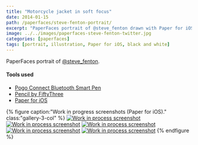 ```yaml
---
title: "Motorcycle jacket in soft focus"
date: 2014-01-15
path: /paperfaces/steve-fenton-portrait/
excerpt: "PaperFaces portrait of @steve_fenton drawn with Paper for iOS on an iPad."
image: ../../images/paperfaces-steve-fenton-twitter.jpg
categories: [paperfaces]
tags: [portrait, illustration, Paper for iOS, black and white]
---
```


PaperFaces portrait of [@steve_fenton](https://twitter.com/steve_fenton).

#### Tools used

- [Pogo Connect Bluetooth Smart Pen](https://www.amazon.com/gp/product/B009K448L4/ref=as_li_ss_tl?ie=UTF8&camp=1789&creative=390957&creativeASIN=B009K448L4&linkCode=as2&tag=mademist-20)
- [Pencil by FiftyThree](https://www.amazon.com/FiftyThree-Digital-Stylus-Pencil-iPhone/dp/B01JJBUYR4/ref=as_li_ss_tl?keywords=pencil+53&qid=1550586265&s=gateway&sr=8-3&linkCode=ll1&tag=mademist-20&linkId=0134793cb840affff60f2e45a7f64678&language=en_US)
- [Paper for iOS](https://paper.bywetransfer.com/)

{% figure caption:"Work in progress screenshots (Paper for iOS)." class:"gallery-3-col" %}
[![Work in process screenshot](../../images/paperfaces-steve-fenton-process-1-750.jpg)](../../images/paperfaces-steve-fenton-process-1-lg.jpg)
[![Work in process screenshot](../../images/paperfaces-steve-fenton-process-2-600.jpg)](../../images/paperfaces-steve-fenton-process-2-lg.jpg)
[![Work in process screenshot](../../images/paperfaces-steve-fenton-process-3-600.jpg)](../../images/paperfaces-steve-fenton-process-3-lg.jpg)
[![Work in process screenshot](../../images/paperfaces-steve-fenton-process-4-600.jpg)](../../images/paperfaces-steve-fenton-process-4-lg.jpg)
[![Work in process screenshot](../../images/paperfaces-steve-fenton-process-5-600.jpg)](../../images/paperfaces-steve-fenton-process-5-lg.jpg)
{% endfigure %}
